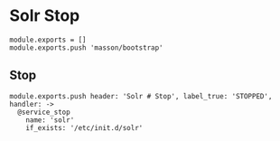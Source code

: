 
# Solr Stop

    module.exports = []
    module.exports.push 'masson/bootstrap'

## Stop

    module.exports.push header: 'Solr # Stop', label_true: 'STOPPED', handler: ->
      @service_stop
        name: 'solr'
        if_exists: '/etc/init.d/solr'
